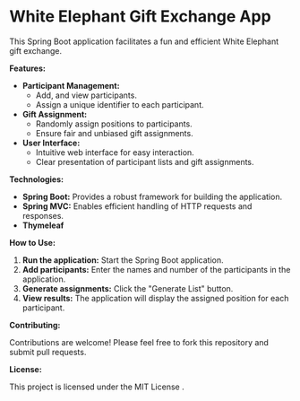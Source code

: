 # White Elephant Gift Exchange App

This Spring Boot application facilitates a fun and efficient White Elephant gift exchange.

**Features:**

- **Participant Management:**
  - Add, and view participants.
  - Assign a unique identifier to each participant.
- **Gift Assignment:**
  - Randomly assign positions to participants.
  - Ensure fair and unbiased gift assignments.
- **User Interface:**
  - Intuitive web interface for easy interaction.
  - Clear presentation of participant lists and gift assignments.

**Technologies:**

- **Spring Boot:** Provides a robust framework for building the application.
- **Spring MVC:** Enables efficient handling of HTTP requests and responses.
- **Thymeleaf**

**How to Use:**

1. **Run the application:** Start the Spring Boot application.
2. **Add participants:** Enter the names and number of the participants in the application.
3. **Generate assignments:** Click the "Generate List" button.
4. **View results:** The application will display the assigned position for each participant.

**Contributing:**

Contributions are welcome! Please feel free to fork this repository and submit pull requests.

**License:**

This project is licensed under the MIT License .
